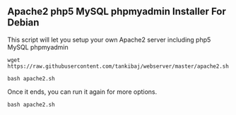 ## Apache2 php5 MySQL phpmyadmin Installer For Debian

This script will let you setup your own Apache2 server including php5 MySQL phpmyadmin

`wget https://raw.githubusercontent.com/tankibaj/webserver/master/apache2.sh`

`bash apache2.sh`

Once it ends, you can run it again for more options.

`bash apache2.sh`


